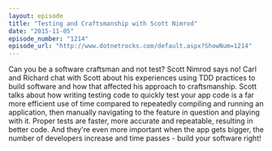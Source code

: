 ```yaml
---
layout: episode
title: "Testing and Craftsmanship with Scott Nimrod"
date: "2015-11-05"
episode_number: "1214"
episode_url: "http://www.dotnetrocks.com/default.aspx?ShowNum=1214"
---
```


Can you be a software craftsman and not test? Scott Nimrod says no! Carl and Richard chat with Scott about his experiences using TDD practices to build software and how that affected his approach to craftsmanship. Scott talks about how writing testing code to quickly test your app code is a far more efficient use of time compared to repeatedly compiling and running an application, then manually navigating to the feature in question and playing with it. Proper tests are faster, more accurate and repeatable, resulting in better code. And they're even more important when the app gets bigger, the number of developers increase and time passes - build your software right!

